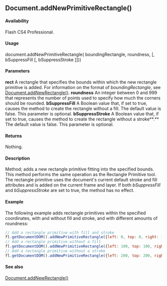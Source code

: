 ## Document.addNewPrimitiveRectangle()

#### Availability

Flash CS4 Professional.

#### Usage

document.addNewPrimitiveRectangle( boundingRectangle, roundness, [, bSuppressFill [, bSuppressStroke ]]))

#### Parameters

**rect** A rectangle that specifies the bounds within which the new rectangle primitive is added. For information on the format of *boundingRectangle*, see [Document.addNewRectangle()](../Document_object/Document10.md).
**roundness** An integer between 0 and 999 that represents the number of points used to specify how much the corners should be rounded.
**bSuppressFill** A Boolean value that, if set to true, causes the method to create the rectangle without a fill. The default value is false. This parameter is optional.
**bSuppressStroke** A Boolean value that, if set to true, causes the method to create the rectangle without a stroke**.** The default value is false. This parameter is optional.

#### Returns

Nothing.

#### Description

Method; adds a new rectangle primitive fitting into the specified bounds. This method performs the same operation as the Rectangle Primitive tool. The rectangle primitive uses the document's current default stroke and fill attributes and is added on the current frame and layer. If both *bSuppressFill* and *bSuppressStroke* are set to true, the method has no effect.

#### Example

The following example adds rectangle primitives within the specified coordinates, with and without fill and stroke, and with different amounts of roundness:

```javascript
// Add a rectangle primitive with fill and stroke 
fl.getDocumentDOM().addNewPrimitiveRectangle({left: 0, top: 0, right: 100, bottom: 100}, 0);
// Add a rectangle primitive without a fill 
fl.getDocumentDOM().addNewPrimitiveRectangle({left: 100, top: 100, right: 200, bottom: 200}, 20, true);
// Add a rectangle primitive without a stroke 
fl.getDocumentDOM().addNewPrimitiveRectangle({left: 200, top: 200, right: 300, bottom: 300}, 50, false, true);
```

#### See also

[Document.addNewRectangle()](../Document_object/Document10.md)
